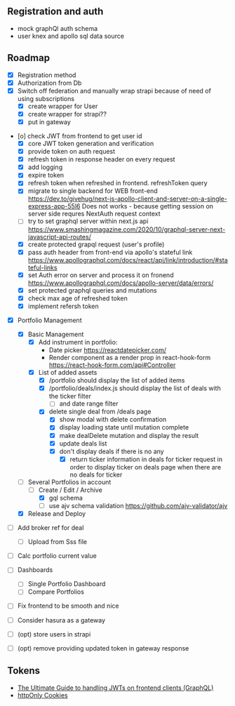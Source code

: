 

## Registration and auth
- mock graphQl auth schema
- user knex and apollo sql data source


## Roadmap
- [x] Registration method
- [x] Authorization from Db
- [x] Switch off federation and manually wrap strapi because of need of using subscriptions
     - [X] create wrapper for User 
     - [X] create wrapper for strapi??
     - [X] put in gateway
- [o] check JWT from frontend to get user id
  - [x] core  JWT token generation and verification
  - [x] provide token on auth request
  - [x] refresh token in response header on every request
  - [x] add logging   
  - [x] expire token
  - [x] refresh token when refreshed in frontend. refreshToken query
  - [x] migrate to single backend for WEB front-end https://dev.to/givehug/next-js-apollo-client-and-server-on-a-single-express-app-55l6 Does not works - because getting session on server side requres NextAuth request context  
  - [ ] try to set graphql server within next.js api https://www.smashingmagazine.com/2020/10/graphql-server-next-javascript-api-routes/  
  - [x] create protected grapql request (user's profile)
  - [x] pass auth header from front-end via apollo's stateful link https://www.apollographql.com/docs/react/api/link/introduction/#stateful-links 
  - [x] set Auth error on server and process it on fronend https://www.apollographql.com/docs/apollo-server/data/errors/   
  - [x] set protected graphql queries and mutations
  - [x] check max age of refreshed token
  - [x] implement refersh token 

- [X] Portfolio Management
  - [x] Basic Management  
    - [X] Add instrument in portfolio:
         - Date picker https://reactdatepicker.com/
         - Render component as a render prop in react-hook-form https://react-hook-form.com/api#Controller
    - [x] List of added assets
      - [x]  /portfolio should display the list of added items
      - [x]  /portfolio/deals/index.js should display the list of deals with the ticker filter
            - [ ] and date range filter
      - [x] delete single deal from /deals page
          - [X] show modal with delete confirmation
          - [X] display loading state until mutation complete
          - [X] make dealDelete mutation and display the result
          - [X] update deals list 
          - [X] don't display deals if there is no any
            - [X] return ticker information in deals for ticker request in order to display ticker on deals page
                  when there are no deals for ticker 
  - [ ] Several Portfolios in account
    - [ ] Create / Edit / Archive
        - [x] gql schema 
        - [ ] use ajv schema validation https://github.com/ajv-validator/ajv
    
  - [x] Release and Deploy

- [ ] Add broker ref for deal 
  - [ ] Upload from Sss file  
 
- [ ] Calc portfolio current value  
 
- [ ] Dashboards 
    - [ ] Single Portfolio Dashboard
    - [ ] Compare Portfolios
  
- [ ] Fix frontend to be smooth and nice 
- [ ] Consider hasura as a gateway  
- [ ] (opt) store users in strapi
- [ ] (opt) remove providing updated token in gateway response 
   

## Tokens
- [The Ultimate Guide to handling JWTs on frontend clients (GraphQL)](https://hasura.io/blog/best-practices-of-using-jwt-with-graphql)
- [httpOnly Cookies](https://owasp.org/www-community/HttpOnly)



  

